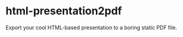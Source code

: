 html-presentation2pdf
=====================

Export your cool HTML-based presentation to a boring static PDF file.
